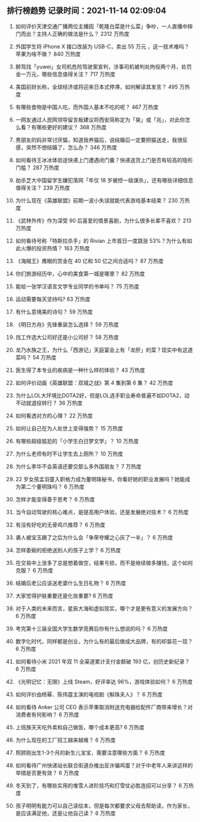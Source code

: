 
## 排行榜趋势 记录时间：2021-11-14 02:09:04
  
  1. 如何评价天津交通广播两位主播因「乾隆白菜是什么菜」争吵，一人直播中摔门而出？主持人正确的做法是什么？ 2312 万热度
    
  2. 外国学生将 iPhone X 接口改装为 USB-C，卖出 55 万元 ，这一技术难吗？苹果为啥不做？ 840 万热度
    
  3. 醉驾找「yuwei」女司机危险驾驶案宣判，涉事司机被判处拘役两个月，处罚金一万元，哪些信息值得关注？ 717 万热度
    
  4. 美国前财长称，全球经济或将迎来日本式停滞，如何解读其发言？ 495 万热度
    
  5. 有哪些食物是中国人吃，而外国人基本不吃的呢？ 467 万热度
    
  6. 一网友通过人民网领导留言板建议将西安简称定为「昊」或「兆」，对此你怎么看？有哪些更好的建议？ 368 万热度
    
  7. 男朋友的妈非常讨厌猫，知道我养猫后，说结婚后一定要把猫送走，我很反感，突然不想结婚了，怎么办？ 346 万热度
    
  8. 如何看待王冰冰体验送快递上门遭遇闭门羹？快递送货上门是否有较高的隐形门槛？ 287 万热度
    
  9. 劫杀芝大中国留学生嫌犯落网「年仅 18 岁被控一级谋杀」，还有哪些详细信息值得关注？ 239 万热度
    
  10. 为什么现在《英雄联盟》前期一波小失误就能代表游戏基本结束？ 230 万热度
    
  11. 《武林外传》作为深受 90 后喜爱的情景喜剧，为什么很多长辈不喜欢？ 213 万热度
    
  12. 如何看待号称「特斯拉杀手」的 Rivian 上市首日一度跳涨 53%？为什么有如此火爆的投资热情？ 163 万热度
    
  13. 《海贼王》鹰眼的赏金在 40 亿和 50 亿之间合适吗？ 87 万热度
    
  14. 你们旅游经历中，心中的美食第一城是哪里？ 82 万热度
    
  15. 能给一张学汉语言文学专业同学的书单吗？ 75 万热度
    
  16. 运动需要每天坚持吗? 63 万热度
    
  17. 有什么意境美的诗句？ 59 万热度
    
  18. 《明日方舟》先锋重装怎么选择？ 59 万热度
    
  19. 找工作选大公司好还是小公司好？ 58 万热度
    
  20. 龙乃水族之王，为什么「西游记」天庭宴会上有「龙肝」的菜？现实中有这道菜吗？ 54 万热度
    
  21. 医生得了本专业的疾病是一种什么样的体验？ 43 万热度
    
  22. 如何评价动画《英雄联盟：双城之战》第 4 集到第 6 集？ 42 万热度
    
  23. 为什么LOL大环境比DOTA2好，但是LOL选手职业寿命普遍不如DOTA2，动不动就退役转行？ 36 万热度
    
  24. 如何看透对方的心理？ 22 万热度
    
  25. 如何让自己在为人处世上变得强势？ 15 万热度
    
  26. 有哪些超级尴尬的「小学生白日梦文学」？ 10 万热度
    
  27. 为什么老师有时不让学生去上厕所？ 10 万热度
    
  28. 为什么李华不会英语还要交那么多外国朋友？ 7 万热度
    
  29. 22 岁女孩孟羽童入职格力成为董明珠秘书，你看好她的职业发展吗？她能成为第二个董明珠吗？ 6 万热度
    
  30. 怎样才能变得善于思考？ 6 万热度
    
  31. 当今自动驾驶的核心难点，是提高用户体验，还是发展绝对技术？ 6 万热度
    
  32. 有没有好吃的无骨鸡爪推荐？ 6 万热度
    
  33. 袭人被宝玉踢了之后为什么会「争荣夸耀之心灰了一半」？ 6 万热度
    
  34. 怎样委婉的拒绝送别人的孩子上学？ 6 万热度
    
  35. 在交易中上涨多了总是想着做空，结果亏损，而不是继续做多赚钱，这个如何克服？ 6 万热度
    
  36. 结婚后老公应该送老婆什么生日礼物？ 6 万热度
    
  37. 大家觉得护肤重要还是化妆重要? 6 万热度
    
  38. 对于人类的未来而言，星辰大海和虚拟现实，哪个才是更有意义的发展方向？ 6 万热度
    
  39. 考完第十三届全国大学生数学竞赛后你有什么想说的吗？ 6 万热度
    
  40. 数字化时代，同样都是创业，为什么有的最后做成大品牌，有的却昙花一现？ 6 万热度
    
  41. 如何看待小米 2021  年双 11 全渠道累计支付金额破 193 亿，创历史新纪录？ 6 万热度
    
  42. 《光明记忆：无限》上线 Steam，好评率达 96%，游戏体验如何？ 6 万热度
    
  43. 如何评价由杨幂、陈伟霆主演的电视剧《斛珠夫人》？ 6 万热度
    
  44. 如何看待 Anker 公司 CEO 表示苹果取消附送充电器给配件厂商带来增长？对消费者有何影响？ 6 万热度
    
  45. 上班族天天吃外卖和自己做饭，哪个成本更高? 6 万热度
    
  46. 为什么现在的工厂招工越来越难？ 6 万热度
    
  47. 照顾刚出生1-3个月的新生儿宝宝，需要注意哪些方面？ 6 万热度
    
  48. 如何看待广州快递站长联合街道办推出反诈骗鸡蛋？对于中老年人来讲这样的举措是否更有效？ 6 万热度
    
  49. 冬天到了，有哪些实用的堆雪人进阶技巧和打雪仗必胜连招可以分享？ 6 万热度
    
  50. 孩子明明有能力可以自己读绘本，但是每次都要求父母去帮助读，作为家长，是应该满足他，还是让他自己读？ 6 万热度
    
